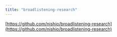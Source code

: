 ```yaml
---
title: "broadlistening-research"
---
```


[https://github.com/nishio/broadlistening-research](https://github.com/nishio/broadlistening-research)
